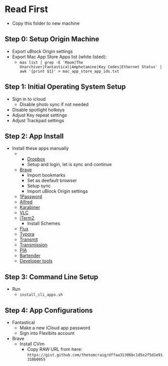 # Read First
- Copy this folder to new machine

## Step 0: Setup Origin Machine
- Export uBlock Origin settings
- Export Mac App Store Apps list (white listed):
  - `mas list | grep -E 'Moom|The Unarchiver|Fantastical|Amphetamine|Key Codes|Ethernet Status' | awk '{print $1}' > mac_app_store_app_ids.txt` 


## Step 1: Initial Operating System Setup
- Sign in to icloud
  - Disable photo sync if not needed
- Disable spotlight hotkeys
- Adjust Key repeat settings
- Adjust Trackpad settings

## Step 2: App Install
- Install these apps manually
  - - [Dropbox](https://www.dropbox.com/install#downloaded)
    - Setup and login, let is sync and continue
  - [Brave](https://laptop-updates.brave.com/latest/osx)
    - Import bookmarks
    - Set as deefault browser
    - Setup sync
    - Import uBlock Origin settings
  - [1Password](https://1password.com/downloads/mac/)
  - [Alfred](https://www.alfredapp.com/)
  - [Karabiner](https://karabiner-elements.pqrs.org/)
  - [VLC](https://get.videolan.org/vlc/3.0.11.1/macosx/vlc-3.0.11.1.dmg)
  - [iTerm2](https://www.iterm2.com/)
    - Install Schemes
  - [Flux](https://justgetflux.com/)
  - [Typora](https://typora.io/)
  - [Transmit](https://panic.com/transmit/#download)
  - [Transmission](https://transmissionbt.com/download/)
  - [PIA](https://www.privateinternetaccess.com/installer/x/download_installer_osx)
  - [Bartender](https://www.macfn.com/download/app/file/619/1abf63/)
  - [Developer tools](https://developer.apple.com/download/more/)

## Step 3: Command Line Setup
- Run 
  - `install_cli_apps.sh`

## Step 4: App Configurations
- Fantastical
  - Make a new iCloud app password
  - Sign into Flexibits account
- Brave
    - Install CVim
      - Copy RAW URL from here: `https://gist.github.com/thetomcraig/dffaa31306bc1d5e2f5d1e91318b0055`
